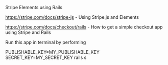 Stripe Elements using Rails

https://stripe.com/docs/stripe-js - Using Stripe.js and Elements

https://stripe.com/docs/checkout/rails - How to get a simple checkout app using Stripe and Rails

Run this app in terminal by performing

PUBLISHABLE_KEY=MY_PUBLISHABLE_KEY \
SECRET_KEY=MY_SECRET_KEY rails s
